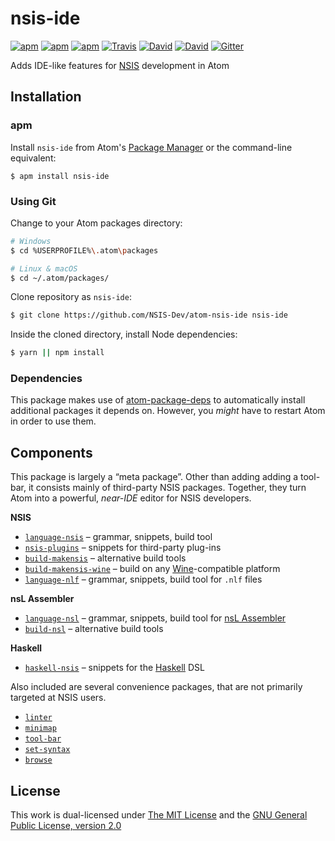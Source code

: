 # nsis-ide

[![apm](https://img.shields.io/apm/l/nsis-ide.svg?style=flat-square)](https://atom.io/packages/nsis-ide)
[![apm](https://img.shields.io/apm/v/nsis-ide.svg?style=flat-square)](https://atom.io/packages/nsis-ide)
[![apm](https://img.shields.io/apm/dm/nsis-ide.svg?style=flat-square)](https://atom.io/packages/nsis-ide)
[![Travis](https://img.shields.io/travis/NSIS-Dev/atom-nsis-ide.svg?style=flat-square)](https://travis-ci.org/NSIS-Dev/atom-nsis-ide)
[![David](https://img.shields.io/david/NSIS-Dev/atom-nsis-ide.svg?style=flat-square)](https://david-dm.org/NSIS-Dev/atom-nsis-ide)
[![David](https://img.shields.io/david/dev/NSIS-Dev/atom-nsis-ide.svg?style=flat-square)](https://david-dm.org/NSIS-Dev/atom-nsis-ide?type=dev)
[![Gitter](https://img.shields.io/badge/chat-Gitter-ed1965.svg?style=flat-square)](https://gitter.im/NSIS-Dev/Atom)

Adds IDE-like features for [NSIS](https://nsis.sourceforge.net) development in Atom

## Installation

### apm

Install `nsis-ide` from Atom's [Package Manager](http://flight-manual.atom.io/using-atom/sections/atom-packages/) or the command-line equivalent:

`$ apm install nsis-ide`

### Using Git

Change to your Atom packages directory:

```bash
# Windows
$ cd %USERPROFILE%\.atom\packages

# Linux & macOS
$ cd ~/.atom/packages/
```

Clone repository as `nsis-ide`:

```bash
$ git clone https://github.com/NSIS-Dev/atom-nsis-ide nsis-ide
```

Inside the cloned directory, install Node dependencies:

```bash
$ yarn || npm install
```

### Dependencies

This package makes use of [atom-package-deps](https://github.com/steelbrain/package-deps) to automatically install additional packages it depends on. However, you *might* have to restart Atom in order to use them.

## Components

This package is largely a “meta package”. Other than adding adding a tool-bar, it consists mainly of third-party NSIS packages. Together, they turn Atom into a powerful, *near-IDE* editor for NSIS developers.

**NSIS**
* [`language-nsis`](https://atom.io/packages/language-nsis) – grammar, snippets, build tool
* [`nsis-plugins`](https://atom.io/packages/nsis-plugins) – snippets for third-party plug-ins
* [`build-makensis`](https://atom.io/packages/build-makensis) – alternative build tools
* [`build-makensis-wine`](https://atom.io/packages/build-makensis-wine) – build on any [Wine](https://www.winehq.org/)-compatible platform
* [`language-nlf`](https://atom.io/packages/language-nlf) – grammar, snippets, build tool for `.nlf` files

**nsL Assembler**
* [`language-nsl`](https://atom.io/packages/language-nsl) – grammar, snippets, build tool for [nsL Assembler](https://github.com/NSIS-Dev/nsl-assembler)
* [`build-nsl`](https://atom.io/packages/language-nsl) – alternative build tools

**Haskell**
* [`haskell-nsis`](https://atom.io/packages/haskell-nsis) – snippets for the [Haskell](https://hackage.haskell.org/package/nsis) DSL

Also included are several convenience packages, that are not primarily targeted at NSIS users.

* [`linter`](https://atom.io/packages/linter)
* [`minimap`](https://atom.io/packages/minimap)
* [`tool-bar`](https://atom.io/packages/tool-bar)
* [`set-syntax`](https://atom.io/packages/set-syntax)
* [`browse`](https://atom.io/packages/browse)

## License

This work is dual-licensed under [The MIT License](https://opensource.org/licenses/MIT) and the [GNU General Public License, version 2.0](https://opensource.org/licenses/GPL-2.0)
